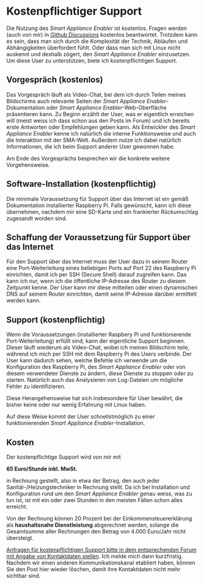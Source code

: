 # Kostenpflichtiger Support
Die Nutzung des *Smart Appliance Enabler* ist kostenlos. Fragen werden (auch von mir) in [Github Discussions](https://github.com/camueller/SmartApplianceEnabler/discussions) kostenlos beantwortet. Trotzdem kann es sein, dass man sich durch die Komplexität der Technik, Abläufen und Abhängigkeiten überfordert fühlt. Oder dass man sich mit Linux nicht auskennt und deshalb zögert, den *Smart Appliance Enabler* einzusetzen. Um diese User zu unterstützen, biete ich kostenpflichtigen Support.

## Vorgespräch (kostenlos)
Das Vorgespräch läuft als Video-Chat, bei dem ich durch Teilen meines Bildschirms auch relevante Seiten der *Smart Appliance Enabler*-Dokumentation oder *Smart Appliance Enabler*-Web-Oberfläche präsentieren kann. Zu Beginn erzählt der User, was er eigentlich erreichen will (meist weiss ich dass schon aus den Posts im Forum) und ich bereits erste Antworten oder Empfehlungen geben kann. Als Entwickler des *Smart Appliance Enabler* kenne ich natürlich die interne Funktionsweise und auch die Interaktion mit der SMA-Welt. Außerdem nutze ich dabei natürlich Informationen, die ich beim Support anderer User gewonnen habe.

Am Ende des Vorgesprächs besprechen wir die konkrete weitere Vorgehensweise.

## Software-Installation (kostenpflichtig)
Die minimale Voraussetzung für Support über das Internet ist ein gemäß Dokumentation installierter Raspberry Pi. Falls gewünscht, kann ich diese übernehmen, nachdem mir eine SD-Karte und ein frankierter Rückumschlag zugesandt worden sind.

## Schaffung der Voraussetzung für Support über das Internet
Für den Support über das Internet muss der User dazu in seinem Router eine Port-Weiterleitung eines beliebigen Ports auf Port 22 des Raspberry Pi einrichten, damit ich per SSH (Secure Shell) darauf zugreifen kann. Das kann ich nur, wenn ich die öffentliche IP-Adresse des Router zu diesem Zeitpunkt kenne. Der User kann mir diese mitteilen oder einen dynamischen DNS auf seinem Router einrichten, damit seine IP-Adresse darüber ermittelt werden kann.

## Support (kostenpflichtig)
Wenn die Voraussetzungen (installierter Raspbery Pi und funktionierende Port-Weiterleitung) erfüllt sind, kann der eigentliche Support beginnen. Dieser läuft wiederum als Video-Chat, wobei ich meinen Bildschirm teile, während ich mich per SSH mit dem Raspberry Pi des Users verbinde. Der User kann dadurch sehen, welche Befehle ich verwende um die Konfiguration des Raspberry Pi, des *Smart Appliance Enabler* oder von diesem verwendeter Dienste zu ändern, diese Dienste zu stoppen oder zu starten. Natürlich auch das Analysieren von Log-Dateien um mögliche Fehler zu identifizieren.

Diese Herangehensweise hat sich insbesondere für User bewährt, die bisher keine oder nur wenig Erfahrung mit Linux haben.

Auf diese Weise kommt der User schnellstmöglich zu einer funktionierenden *Smart Appliance Enabler*-Installation.

## Kosten
Der kostenpflichtige Support wird von mir mit

**65 Euro/Stunde inkl. MwSt.**

in Rechnung gestellt, also in etwa der Betrag, den auch jeder Sanitär-/Heizungstechniker in Rechnung stellt. Da ich bei Installation und Konfiguration rund um den *Smart Appliance Enabler* genau weiss, was zu tun ist, ist mit ein oder zwei Stunden in den meisten Fällen schon alles erreicht.

Von der Rechnung können 20 Prozent bei der Einkommensteuererklärung als **haushaltsnahe Dienstleistung** abgerechnet werden, solange die Gesamtsumme aller Rechnungen den Betrag von 4.000 Euro/Jahr nicht übersteigt.

[Anfragen für kostenpflichtigen Support bitte in dem entsprechenden Forum mit Angabe von Kontaktdaten stellen](https://github.com/camueller/SmartApplianceEnabler/discussions/categories/anfragen-f%C3%BCr-kommerziellen-support). Ich melde mich dann kurzfristig. Nachdem wir einen anderen Kommunikationskanal etabliert haben, können Sie den Post hier wieder löschen, damit ihre Kontaktdaten nicht mehr sichtbar sind.